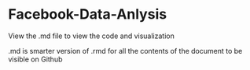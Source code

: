 # Facebook-Data-Anlysis

View the .md file to view the code and visualization

.md is smarter version of .rmd for all the contents of the document to be visible on Github

